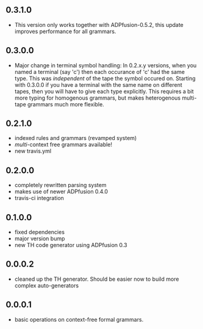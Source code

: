 0.3.1.0
-------

- This version only works together with ADPfusion-0.5.2, this update improves
  performance for all grammars.

0.3.0.0
-------

- Major change in terminal symbol handling: In 0.2.x.y versions, when you named
  a terminal (say 'c') then each occurance of 'c' had the same type. This was
  *independent* of the tape the symbol occured on. Starting with 0.3.0.0 if you
  have a terminal with the same name on different tapes, then you will have to
  give each type explicitly. This requires a bit more typing for homogenous
  grammars, but makes heterogenous multi-tape grammars much more flexible.

0.2.1.0
-------

- indexed rules and grammars (revamped system)
- *multi*-context free grammars available!
- new travis.yml

0.2.0.0
-------

- completely rewritten parsing system
- makes use of newer ADPfusion 0.4.0
- travis-ci integration

0.1.0.0
-------

- fixed dependencies
- major version bump
- new TH code generator using ADPfusion 0.3

0.0.0.2
-------

- cleaned up the TH generator. Should be easier now to build more complex
  auto-generators

0.0.0.1
-------

- basic operations on context-free formal grammars.
